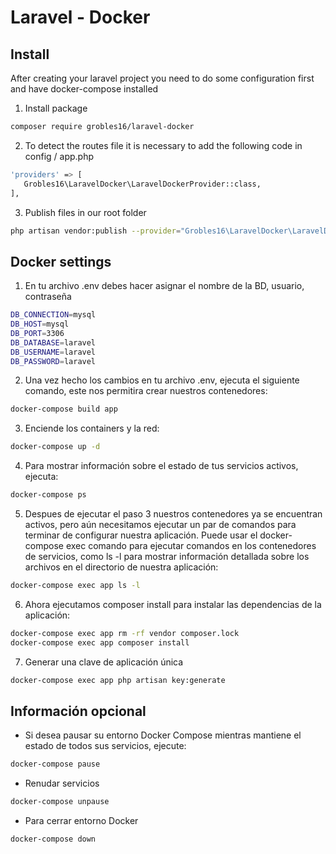 # Laravel - Docker

## Install
After creating your laravel project you need to do some configuration first and have docker-compose installed
1. Install package
```bash
composer require grobles16/laravel-docker
```
2. To detect the routes file it is necessary to add the following code in config / app.php
```bash
'providers' => [
   Grobles16\LaravelDocker\LaravelDockerProvider::class,
],
```
3. Publish files in our root folder
```bash
php artisan vendor:publish --provider="Grobles16\LaravelDocker\LaravelDockerProvider" --tag=laravel-docker --force
```

## Docker settings

1. En tu archivo .env debes hacer asignar el nombre de la BD, usuario, contraseña
```bash
DB_CONNECTION=mysql
DB_HOST=mysql
DB_PORT=3306
DB_DATABASE=laravel
DB_USERNAME=laravel
DB_PASSWORD=laravel
```
2. Una vez hecho los cambios en tu archivo .env, ejecuta el siguiente comando, este nos permitira crear nuestros contenedores:
```bash
docker-compose build app
```
3. Enciende los containers y la red:
```bash
docker-compose up -d
```
4. Para mostrar información sobre el estado de tus servicios activos, ejecuta:
```bash
docker-compose ps
```
5. Despues de ejecutar el paso 3 nuestros contenedores ya se encuentran activos, pero aún necesitamos ejecutar un par de comandos para terminar de configurar nuestra aplicación. Puede usar el docker-compose exec comando para ejecutar comandos en los contenedores de servicios, como ls -l para mostrar información detallada sobre los archivos en el directorio de nuestra aplicación:
```bash
docker-compose exec app ls -l
```
6. Ahora ejecutamos composer install para instalar las dependencias de la aplicación:
```bash
docker-compose exec app rm -rf vendor composer.lock
docker-compose exec app composer install
```
7. Generar una clave de aplicación única
```bash
docker-compose exec app php artisan key:generate
```
## Información opcional 
* Si desea pausar su entorno Docker Compose mientras mantiene el estado de todos sus servicios, ejecute:
```bash
docker-compose pause
```
* Renudar servicios
```bash
docker-compose unpause
```
* Para cerrar entorno Docker
```bash
docker-compose down
```

